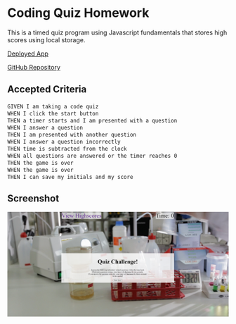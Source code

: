# Coding Quiz Homework

This is a timed quiz program using Javascript fundamentals that stores high scores using local storage.

[Deployed App](https://hctyler.github.io/Code-Quiz/)

[GitHub Repository](https://github.com/HCTyler/Code-Quiz)
## Accepted Criteria

```
GIVEN I am taking a code quiz
WHEN I click the start button
THEN a timer starts and I am presented with a question
WHEN I answer a question
THEN I am presented with another question
WHEN I answer a question incorrectly
THEN time is subtracted from the clock
WHEN all questions are answered or the timer reaches 0
THEN the game is over
WHEN the game is over
THEN I can save my initials and my score
```

## Screenshot

![Screenshot of Coding Quiz application](./assets/media/CodingQuizScreenshot.png)